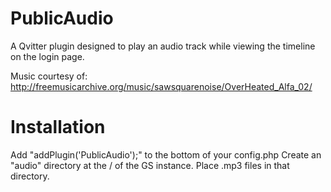 # PublicAudio
A Qvitter plugin designed to play an audio track while viewing the timeline on the login page.

Music courtesy of:
http://freemusicarchive.org/music/sawsquarenoise/OverHeated_Alfa_02/


Installation
============
Add "addPlugin('PublicAudio');"
to the bottom of your config.php
Create an "audio" directory at the / of the GS instance.
Place .mp3 files in that directory.
